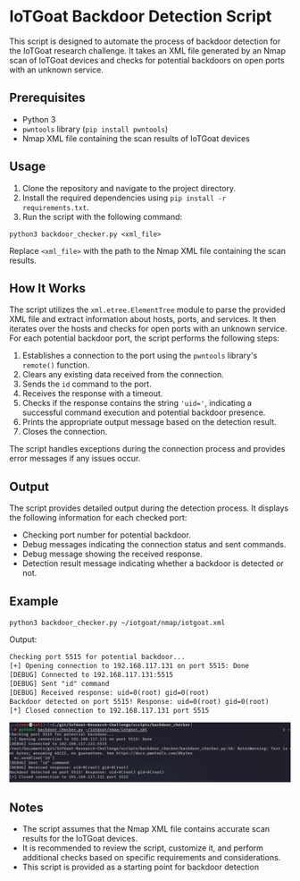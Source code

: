 # IoTGoat Backdoor Detection Script

This script is designed to automate the process of backdoor detection for the IoTGoat research challenge. It takes an XML file generated by an Nmap scan of IoTGoat devices and checks for potential backdoors on open ports with an unknown service.

## Prerequisites

- Python 3
- `pwntools` library (`pip install pwntools`)
- Nmap XML file containing the scan results of IoTGoat devices

## Usage

1. Clone the repository and navigate to the project directory.
2. Install the required dependencies using `pip install -r requirements.txt`.
3. Run the script with the following command:

```shell
python3 backdoor_checker.py <xml_file>
```

Replace `<xml_file>` with the path to the Nmap XML file containing the scan results.

## How It Works

The script utilizes the `xml.etree.ElementTree` module to parse the provided XML file and extract information about hosts, ports, and services. It then iterates over the hosts and checks for open ports with an unknown service. For each potential backdoor port, the script performs the following steps:

1. Establishes a connection to the port using the `pwntools` library's `remote()` function.
2. Clears any existing data received from the connection.
3. Sends the `id` command to the port.
4. Receives the response with a timeout.
5. Checks if the response contains the string `'uid='`, indicating a successful command execution and potential backdoor presence.
6. Prints the appropriate output message based on the detection result.
7. Closes the connection.

The script handles exceptions during the connection process and provides error messages if any issues occur.

## Output

The script provides detailed output during the detection process. It displays the following information for each checked port:

- Checking port number for potential backdoor.
- Debug messages indicating the connection status and sent commands.
- Debug message showing the received response.
- Detection result message indicating whether a backdoor is detected or not.

## Example

```shell
python3 backdoor_checker.py ~/iotgoat/nmap/iotgoat.xml
```

Output:

```
Checking port 5515 for potential backdoor...
[+] Opening connection to 192.168.117.131 on port 5515: Done
[DEBUG] Connected to 192.168.117.131:5515
[DEBUG] Sent "id" command
[DEBUG] Received response: uid=0(root) gid=0(root)
Backdoor detected on port 5515! Response: uid=0(root) gid=0(root)
[*] Closed connection to 192.168.117.131 port 5515
```

![](backdoor_checker.png)

## Notes

- The script assumes that the Nmap XML file contains accurate scan results for the IoTGoat devices.
- It is recommended to review the script, customize it, and perform additional checks based on specific requirements and considerations.
- This script is provided as a starting point for backdoor detection
